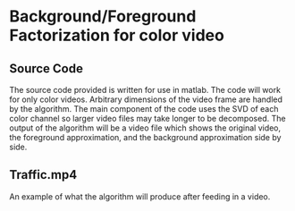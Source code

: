 <h1>
  Background/Foreground Factorization for color video
</h1>

<h2>
  Source Code
</h2>
The source code provided is written for use in matlab. The code will work for only color videos. Arbitrary dimensions of the video frame are handled by the algorithm. The main component of the code uses the SVD of each color channel so larger video files may take longer to be decomposed. The output of the algorithm will be a video file which shows the original video, the foreground approximation, and the background approximation side by side.

<h2>
Traffic.mp4
</h2>

An example of what the algorithm will produce after feeding in a video. 
